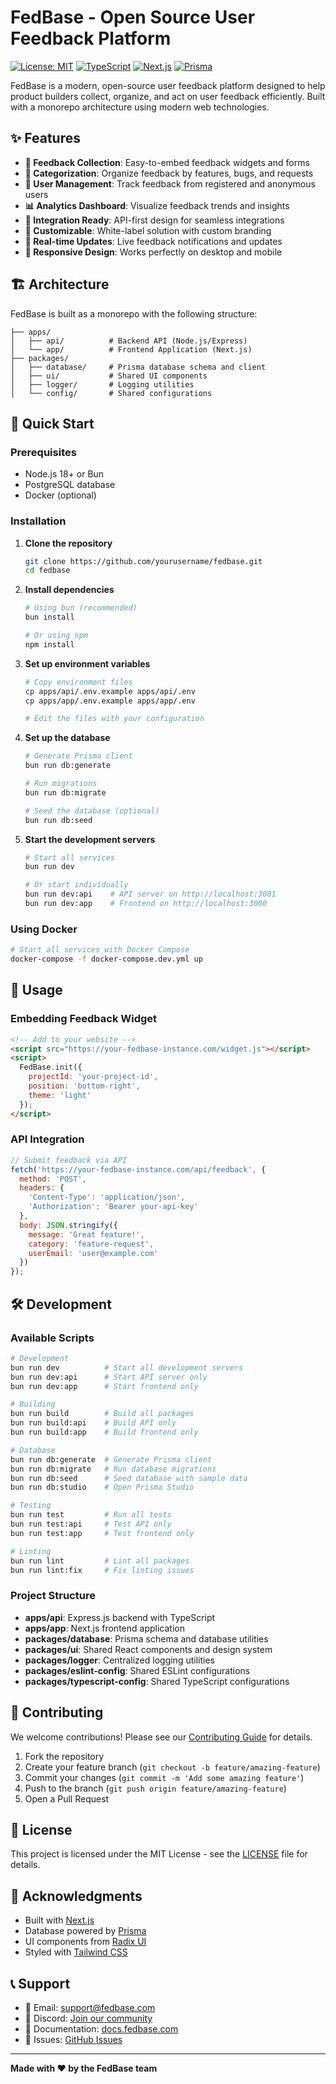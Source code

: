 # FedBase - Open Source User Feedback Platform

[![License: MIT](https://img.shields.io/badge/License-MIT-yellow.svg)](https://opensource.org/licenses/MIT)
[![TypeScript](https://img.shields.io/badge/TypeScript-007ACC?logo=typescript&logoColor=white)](https://www.typescriptlang.org/)
[![Next.js](https://img.shields.io/badge/Next.js-000000?logo=next.js&logoColor=white)](https://nextjs.org/)
[![Prisma](https://img.shields.io/badge/Prisma-2D3748?logo=prisma&logoColor=white)](https://www.prisma.io/)

FedBase is a modern, open-source user feedback platform designed to help product builders collect, organize, and act on user feedback efficiently. Built with a monorepo architecture using modern web technologies.

## ✨ Features

- **📝 Feedback Collection**: Easy-to-embed feedback widgets and forms
- **🎯 Categorization**: Organize feedback by features, bugs, and requests
- **👥 User Management**: Track feedback from registered and anonymous users
- **📊 Analytics Dashboard**: Visualize feedback trends and insights
- **🔗 Integration Ready**: API-first design for seamless integrations
- **🎨 Customizable**: White-label solution with custom branding
- **🚀 Real-time Updates**: Live feedback notifications and updates
- **📱 Responsive Design**: Works perfectly on desktop and mobile

## 🏗️ Architecture

FedBase is built as a monorepo with the following structure:

```
├── apps/
│   ├── api/          # Backend API (Node.js/Express)
│   └── app/          # Frontend Application (Next.js)
├── packages/
│   ├── database/     # Prisma database schema and client
│   ├── ui/           # Shared UI components
│   ├── logger/       # Logging utilities
│   └── config/       # Shared configurations
```

## 🚀 Quick Start

### Prerequisites

- Node.js 18+ or Bun
- PostgreSQL database
- Docker (optional)

### Installation

1. **Clone the repository**
   ```bash
   git clone https://github.com/yourusername/fedbase.git
   cd fedbase
   ```

2. **Install dependencies**
   ```bash
   # Using bun (recommended)
   bun install
   
   # Or using npm
   npm install
   ```

3. **Set up environment variables**
   ```bash
   # Copy environment files
   cp apps/api/.env.example apps/api/.env
   cp apps/app/.env.example apps/app/.env
   
   # Edit the files with your configuration
   ```

4. **Set up the database**
   ```bash
   # Generate Prisma client
   bun run db:generate
   
   # Run migrations
   bun run db:migrate
   
   # Seed the database (optional)
   bun run db:seed
   ```

5. **Start the development servers**
   ```bash
   # Start all services
   bun run dev
   
   # Or start individually
   bun run dev:api    # API server on http://localhost:3001
   bun run dev:app    # Frontend on http://localhost:3000
   ```

### Using Docker

```bash
# Start all services with Docker Compose
docker-compose -f docker-compose.dev.yml up
```

## 📖 Usage

### Embedding Feedback Widget

```html
<!-- Add to your website -->
<script src="https://your-fedbase-instance.com/widget.js"></script>
<script>
  FedBase.init({
    projectId: 'your-project-id',
    position: 'bottom-right',
    theme: 'light'
  });
</script>
```

### API Integration

```javascript
// Submit feedback via API
fetch('https://your-fedbase-instance.com/api/feedback', {
  method: 'POST',
  headers: {
    'Content-Type': 'application/json',
    'Authorization': 'Bearer your-api-key'
  },
  body: JSON.stringify({
    message: 'Great feature!',
    category: 'feature-request',
    userEmail: 'user@example.com'
  })
});
```

## 🛠️ Development

### Available Scripts

```bash
# Development
bun run dev          # Start all development servers
bun run dev:api      # Start API server only
bun run dev:app      # Start frontend only

# Building
bun run build        # Build all packages
bun run build:api    # Build API only
bun run build:app    # Build frontend only

# Database
bun run db:generate  # Generate Prisma client
bun run db:migrate   # Run database migrations
bun run db:seed      # Seed database with sample data
bun run db:studio    # Open Prisma Studio

# Testing
bun run test         # Run all tests
bun run test:api     # Test API only
bun run test:app     # Test frontend only

# Linting
bun run lint         # Lint all packages
bun run lint:fix     # Fix linting issues
```

### Project Structure

- **apps/api**: Express.js backend with TypeScript
- **apps/app**: Next.js frontend application
- **packages/database**: Prisma schema and database utilities
- **packages/ui**: Shared React components and design system
- **packages/logger**: Centralized logging utilities
- **packages/eslint-config**: Shared ESLint configurations
- **packages/typescript-config**: Shared TypeScript configurations

## 🤝 Contributing

We welcome contributions! Please see our [Contributing Guide](CONTRIBUTING.md) for details.

1. Fork the repository
2. Create your feature branch (`git checkout -b feature/amazing-feature`)
3. Commit your changes (`git commit -m 'Add some amazing feature'`)
4. Push to the branch (`git push origin feature/amazing-feature`)
5. Open a Pull Request

## 📄 License

This project is licensed under the MIT License - see the [LICENSE](LICENSE) file for details.

## 🙏 Acknowledgments

- Built with [Next.js](https://nextjs.org/)
- Database powered by [Prisma](https://www.prisma.io/)
- UI components from [Radix UI](https://www.radix-ui.com/)
- Styled with [Tailwind CSS](https://tailwindcss.com/)

## 📞 Support

- 📧 Email: support@fedbase.com
- 💬 Discord: [Join our community](https://discord.gg/fedbase)
- 📖 Documentation: [docs.fedbase.com](https://docs.fedbase.com)
- 🐛 Issues: [GitHub Issues](https://github.com/yourusername/fedbase/issues)

---

**Made with ❤️ by the FedBase team**
